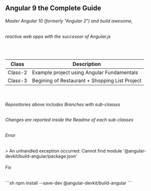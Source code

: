 ## Angular 9 the Complete Guide ##

<h6><p><i> Master Angular 10 (formerly "Angular 2") and build awesome, </i></p></h6>
<h6><p><i> reactive web apps with the successor of Angular.js </i></p></h6>
<br/>

|Class|Description|
|---|---|
|Class-2|Example project using Angular Fundamentals|
|Class-3|Begining of Restaurant + Shopping List Project  | 

<br/>
<h6><p><i>Repositories above includes Branches with sub-classes</i></p></h6>
<h6><p><i>Changes are reported inside the Readme of each sub-classes</i></p></h6>


<h6><p>Error</p></h6>
> An unhandled exception occurred: Cannot find module '@angular-devkit/build-angular/package.json'
<h6><p>Fix</p></h6>
```sh
  npm install --save-dev @angular-devkit/build-angular
```
